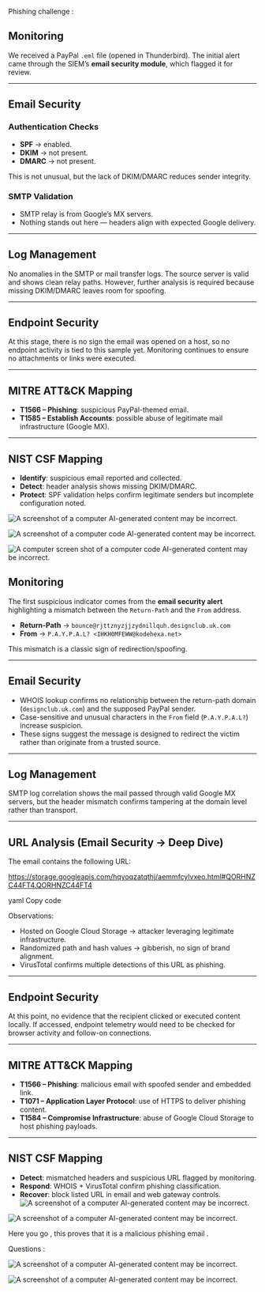 Phishing challenge :

## Monitoring

We received a PayPal `.eml` file (opened in Thunderbird). The initial alert came through the SIEM’s **email security module**, which flagged it for review.  

---

## Email Security

### Authentication Checks
- **SPF** → enabled.  
- **DKIM** → not present.  
- **DMARC** → not present.  

This is not unusual, but the lack of DKIM/DMARC reduces sender integrity.  

### SMTP Validation
- SMTP relay is from Google’s MX servers.  
- Nothing stands out here — headers align with expected Google delivery.  

---

## Log Management

No anomalies in the SMTP or mail transfer logs. The source server is valid and shows clean relay paths. However, further analysis is required because missing DKIM/DMARC leaves room for spoofing.  

---

## Endpoint Security

At this stage, there is no sign the email was opened on a host, so no endpoint activity is tied to this sample yet. Monitoring continues to ensure no attachments or links were executed.  

---

## MITRE ATT&CK Mapping
- **T1566 – Phishing**: suspicious PayPal-themed email.  
- **T1585 – Establish Accounts**: possible abuse of legitimate mail infrastructure (Google MX).  

---

## NIST CSF Mapping
- **Identify**: suspicious email reported and collected.  
- **Detect**: header analysis shows missing DKIM/DMARC.  
- **Protect**: SPF validation helps confirm legitimate senders but incomplete configuration noted.  

![A screenshot of a computer AI-generated content may be
incorrect.](images/media/image1.png)

![A screenshot of a computer code AI-generated content may be
incorrect.](images/media/image2.png)

![A computer screen shot of a computer code AI-generated content may be
incorrect.](images/media/image3.png)

## Monitoring

The first suspicious indicator comes from the **email security alert** highlighting a mismatch between the `Return-Path` and the `From` address.  

- **Return-Path** → `bounce@rjttznyzjjzydnillquh.designclub.uk.com`  
- **From** → `P.A.Y.P.A.L? <IHKH0MFEWW@kodehexa.net>`  

This mismatch is a classic sign of redirection/spoofing.  

---

## Email Security

- WHOIS lookup confirms no relationship between the return-path domain (`designclub.uk.com`) and the supposed PayPal sender.  
- Case-sensitive and unusual characters in the `From` field (`P.A.Y.P.A.L?`) increase suspicion.  
- These signs suggest the message is designed to redirect the victim rather than originate from a trusted source.  

---

## Log Management

SMTP log correlation shows the mail passed through valid Google MX servers, but the header mismatch confirms tampering at the domain level rather than transport.  

---

## URL Analysis (Email Security → Deep Dive)

The email contains the following URL:  

https://storage.googleapis.com/hqyoqzatqthj/aemmfcylvxeo.html#QORHNZC44FT4.QORHNZC44FT4

yaml
Copy code

Observations:  
- Hosted on Google Cloud Storage → attacker leveraging legitimate infrastructure.  
- Randomized path and hash values → gibberish, no sign of brand alignment.  
- VirusTotal confirms multiple detections of this URL as phishing.  

---

## Endpoint Security

At this point, no evidence that the recipient clicked or executed content locally. If accessed, endpoint telemetry would need to be checked for browser activity and follow-on connections.  

---

## MITRE ATT&CK Mapping
- **T1566 – Phishing**: malicious email with spoofed sender and embedded link.  
- **T1071 – Application Layer Protocol**: use of HTTPS to deliver phishing content.  
- **T1584 – Compromise Infrastructure**: abuse of Google Cloud Storage to host phishing payloads.  

---

## NIST CSF Mapping
- **Detect**: mismatched headers and suspicious URL flagged by monitoring.  
- **Respond**: WHOIS + VirusTotal confirm phishing classification.  
- **Recover**: block listed URL in email and web gateway controls. 
![A screenshot of a computer AI-generated content may be
incorrect.](images/media/image4.png)

![A screenshot of a computer AI-generated content may be
incorrect.](images/media/image5.png)

Here you go , this proves that it is a malicious phishing email .

Questions :

![A screenshot of a computer AI-generated content may be
incorrect.](images/media/image6.png)

![A screenshot of a computer AI-generated content may be
incorrect.](images/media/image7.png)
